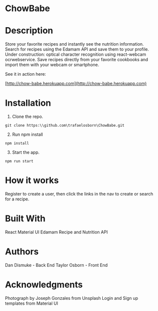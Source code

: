 # ChowBabe

# Description

Store your favorite recipes and instantly see the nutrition information. Search for recipes using the Edamam API and save them to your profile. Under construction: optical character recognition using react-webcam ocrwebservice. Save recipes directly from your favorite cookbooks and import them with your webcam or smartphone.

See it in action here: 

[http://chow-babe.herokuapp.com](http://chow-babe.herokuapp.com)

# Installation

1. Clone the repo.

`git clone https:\\github.com\trafaelosborn\ChowBabe.git`

2. Run npm install

`npm install`

3. Start the app.

`npm run start`

# How it works

Register to create a user, then click the links in the nav to create or search for a recipe. 

# Built With
React
Material UI
Edamam Recipe and Nutrition API

# Authors
Dan Dismuke - Back End
Taylor Osborn - Front End

# Acknowledgments
Photograph by Joseph Gonzales from Unsplash
Login and Sign up templates from Material UI
